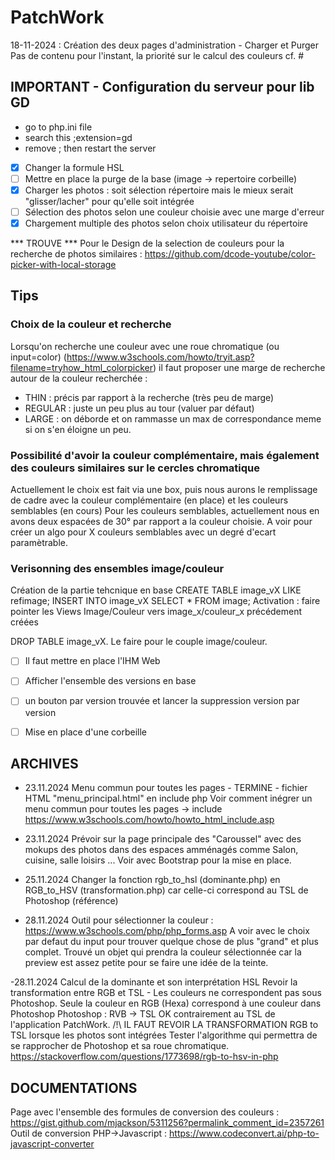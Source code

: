 # PatchWork

18-11-2024 : Création des deux pages d'administration - Charger et Purger
Pas de contenu pour l'instant, la priorité sur le calcul des couleurs cf. # 

## IMPORTANT - Configuration du serveur pour lib GD
- go to php.ini file
- search this ;extension=gd
- remove ; then restart the server

- [X] Changer la formule HSL
- [ ] Mettre en place la purge de la base (image -> repertoire corbeille)
- [x] Charger les photos : soit sélection répertoire mais le mieux serait "glisser/lacher" pour qu'elle soit intégrée
- [ ] Sélection des photos selon une couleur choisie avec une marge d'erreur
- [x] Chargement multiple des photos selon choix utilisateur du répertoire

*** TROUVE ***
Pour le Design de la selection de couleurs pour la recherche de photos similaires : https://github.com/dcode-youtube/color-picker-with-local-storage


## Tips
### Choix de la couleur et recherche
Lorsqu'on recherche une couleur avec une roue chromatique (ou input=color) (https://www.w3schools.com/howto/tryit.asp?filename=tryhow_html_colorpicker) il faut proposer une marge de recherche autour de la couleur recherchée :

- THIN : précis par rapport à la recherche (très peu de marge)
- REGULAR : juste un peu plus au tour (valuer par défaut)
- LARGE : on déborde et on rammasse un max de correspondance meme si on s'en éloigne un peu.

### Possibilité d'avoir la couleur complémentaire, mais également des couleurs similaires sur le cercles chromatique
Actuellement le choix est fait via une box, puis nous aurons le remplissage de cadre avec la couleur complémentaire (en place) et les couleurs semblables (en cours)
Pour les couleurs semblables, actuellement nous en avons deux espacées de 30° par rapport a la couleur choisie. A voir pour créer un algo pour X couleurs semblables avec un degré d'ecart paramètrable.

### Verisonning des ensembles image/couleur
Création de la partie tehcnique en base 
CREATE TABLE image_vX LIKE refimage;
INSERT INTO image_vX SELECT * FROM image;
Activation : faire pointer les Views Image/Couleur vers image_x/couleur_x précédement créées

DROP TABLE image_vX.
Le faire pour le couple image/couleur.
- [ ] Il faut mettre en place l'IHM Web
- [ ] Afficher l'ensemble des versions en base
- [ ] un bouton par version trouvée et lancer la suppression version par version
- [ ] Mise en place d'une corbeille


## ARCHIVES
- 23.11.2024
Menu commun pour toutes les pages - TERMINE - fichier HTML "menu_principal.html" en include php
Voir comment inégrer un menu commun pour toutes les pages -> include
https://www.w3schools.com/howto/howto_html_include.asp

- 23.11.2024
Prévoir sur la page principale des "Caroussel" avec des mokups des photos dans des espaces amménagés comme Salon, cuisine, salle loisirs ...
Voir avec Bootstrap pour la mise en place.

- 25.11.2024
Changer la fonction rgb_to_hsl (dominante.php) en RGB_to_HSV (transformation.php) car celle-ci correspond au TSL de Photoshop (référence)

- 28.11.2024
Outil pour sélectionner la couleur : https://www.w3schools.com/php/php_forms.asp
A voir avec le choix par defaut du input pour trouver quelque chose de plus "grand" et plus complet.
Trouvé un objet qui prendra la couleur sélectionnée car la preview est assez petite pour se faire une idée de la teinte.

-28.11.2024
Calcul de la dominante et son interprétation HSL
Revoir la transformation entre RGB et TSL - Les couleurs ne correspondent pas sous Photoshop.
Seule la couleur en RGB (Hexa) correspond à une couleur dans Photoshop
Photoshop : 
RVB -> TSL OK contrairement au TSL de l'application PatchWork.
/!\  IL FAUT REVOIR LA TRANSFORMATION RGB to TSL lorsque les photos sont intégrées
Tester l'algorithme qui permettra de se rapprocher de Photoshop et sa roue chromatique.
    https://stackoverflow.com/questions/1773698/rgb-to-hsv-in-php

## DOCUMENTATIONS
Page avec l'ensemble des formules de conversion des couleurs : 
https://gist.github.com/mjackson/5311256?permalink_comment_id=2357261
Outil de conversion PHP->Javascript : https://www.codeconvert.ai/php-to-javascript-converter
